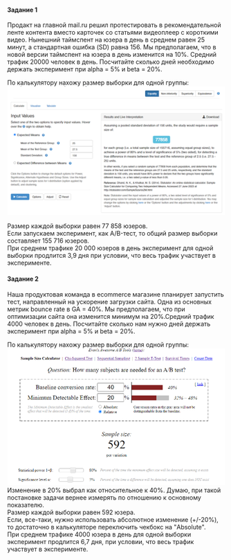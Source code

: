 #### Задание 1  
Продакт на главной mail.ru решил протестировать в рекомендательной ленте контента вместо карточек со статьями видеоплеер с короткими видео. Нынешний таймспент на юзера в день в среднем равен 25 минут, а стандартная ошибка (SD) равна 156. Мы предполагаем, что в новой версии таймспент на юзера в день изменится на 10%. Средний трафик 20000 человек в день. Посчитайте сколько дней необходимо держать эксперимент при alpha = 5% и beta = 20%.  

По калькулятору нахожу размер выборки для одной группы:
![Alt text](image-27.png)  
  
Размер каждой выборки равен 77 858 юзеров.  
Если запускаем эксперимент, как A/B-тест, то общий размер выборки составляет 155 716 юзеров.  
При среднем трафике 20 000 юзеров в день эксперимент для одной выборки продлится 3,9 дня при условии, что весь трафик участвует в эксперименте.  
#### Задание 2
Наша продуктовая команда в ecommerce магазине планирует запустить тест, направленный на ускорение загрузки сайта. Одна из основных метрик bounce rate в GA = 40%. Мы предполагаем, что при оптимизации сайта она изменится минимум на 20%.Средний трафик 4000 человек в день. Посчитайте сколько нам нужно дней держать эксперимент при alpha = 5% и beta = 20%.  

По калькулятору нахожу размер выборки для одной группы:   
![Alt text](image-28.png)  
Изменение в 20% выбрал как относительное к 40%. Думаю, при такой постановке задачи вернее измерять по отношению к основному показателю.  
Размер каждой выборки равен 592 юзера.  
Если, все-таки, нужно использовать абсолютное изменение (+/-20%), то достаточно в калькуляторе переключить чекбокс на "Absolute".  
При среднем трафике 4000 юзера в день для одной выборки эксперимент продлится 6,7 дня, при условии, что весь трафик участвует в эксперименте.  
